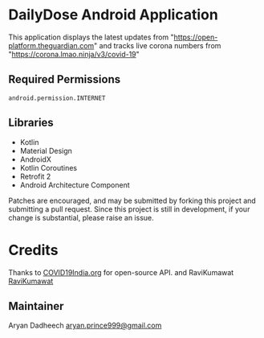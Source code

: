 # DailyDose Android Application
This application displays the latest updates from "https://open-platform.theguardian.com" and tracks live corona numbers from "https://corona.lmao.ninja/v3/covid-19" 


## Required Permissions
    android.permission.INTERNET

## Libraries
- Kotlin
- Material Design
- AndroidX
- Kotlin Coroutines
- Retrofit 2
- Android Architecture Component


Patches are encouraged, and may be submitted by forking this project and
submitting a pull request. Since this project is still in development,
if your change is substantial, please raise an issue.


# Credits
Thanks to [COVID19India.org](https://github.com/covid19india/api) for open-source API.
and 
RaviKumawat [RaviKumawat](https://https://github.com/ravi4k)

## Maintainer
Aryan Dadheech <aryan.prince999@gmail.com>
